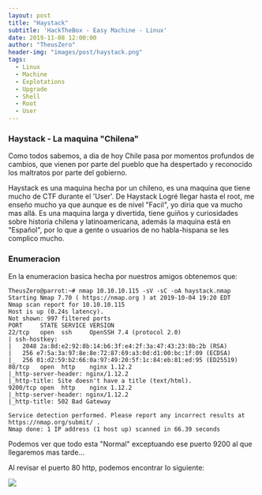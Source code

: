 ```yaml
---
layout: post
title: "Haystack"
subtitle: 'HackTheBox - Easy Machine - Linux'
date: 2019-11-08 12:00:00
author: "TheusZero"
header-img: "images/post/haystack.png"
tags:
  - Linux
  - Machine
  - Explotations
  - Upgrade
  - Shell
  - Root
  - User
---
```


### Haystack - La maquina "Chilena"

Como todos sabemos, a dia de hoy Chile pasa por momentos profundos de cambios, que vienen por parte del pueblo que ha despertado y reconocido los maltratos por parte del gobierno.

Haystack es una maquina hecha por un chileno, es una maquina que tiene mucho de CTF durante el 'User'. De Haystack Logré llegar hasta el root, me enseño mucho ya que aunque es de nivel "Facil", yo diria que va mucho mas allá.
Es una maquina larga y divertida, tiene guiños y curiosidades sobre historia chilena y latinoamericana, además la maquina está en "Español", por lo que a gente o usuarios de no habla-hispana se les complico mucho.

### Enumeracion

En la enumeracion basica hecha por nuestros amigos obtenemos que:

```vim
TheusZero@parrot:~# nmap 10.10.10.115 -sV -sC -oA haystack.nmap
Starting Nmap 7.70 ( https://nmap.org ) at 2019-10-04 19:20 EDT
Nmap scan report for 10.10.10.115
Host is up (0.24s latency).
Not shown: 997 filtered ports
PORT     STATE SERVICE VERSION
22/tcp   open  ssh     OpenSSH 7.4 (protocol 2.0)
| ssh-hostkey: 
|   2048 2a:8d:e2:92:8b:14:b6:3f:e4:2f:3a:47:43:23:8b:2b (RSA)
|   256 e7:5a:3a:97:8e:8e:72:87:69:a3:0d:d1:00:bc:1f:09 (ECDSA)
|_  256 01:d2:59:b2:66:0a:97:49:20:5f:1c:84:eb:81:ed:95 (ED25519)
80/tcp   open  http    nginx 1.12.2
|_http-server-header: nginx/1.12.2
|_http-title: Site doesn't have a title (text/html).
9200/tcp open  http    nginx 1.12.2
|_http-server-header: nginx/1.12.2
|_http-title: 502 Bad Gateway

Service detection performed. Please report any incorrect results at https://nmap.org/submit/ .
Nmap done: 1 IP address (1 host up) scanned in 66.39 seconds
```

Podemos ver que todo esta "Normal" exceptuando ese puerto 9200 al que llegaremos mas tarde...

Al revisar el puerto 80 http, podemos encontrar lo siguiente:


![](/TheusZero/images/needle.jpg)






